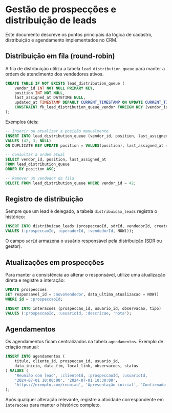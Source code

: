 # Gestão de prospecções e distribuição de leads

Este documento descreve os pontos principais da lógica de cadastro, distribuição e agendamento implementados no CRM.

## Distribuição em fila (round-robin)

A fila de distribuição utiliza a tabela `lead_distribution_queue` para manter a ordem de atendimento dos vendedores ativos.

```sql
CREATE TABLE IF NOT EXISTS lead_distribution_queue (
    vendor_id INT NOT NULL PRIMARY KEY,
    position INT NOT NULL,
    last_assigned_at DATETIME NULL,
    updated_at TIMESTAMP DEFAULT CURRENT_TIMESTAMP ON UPDATE CURRENT_TIMESTAMP,
    CONSTRAINT fk_lead_distribution_queue_vendor FOREIGN KEY (vendor_id) REFERENCES users(id) ON DELETE CASCADE
);
```

Exemplos úteis:

```sql
-- Inserir ou atualizar a posição manualmente
INSERT INTO lead_distribution_queue (vendor_id, position, last_assigned_at)
VALUES (42, 3, NULL)
ON DUPLICATE KEY UPDATE position = VALUES(position), last_assigned_at = VALUES(last_assigned_at);

-- Consultar a ordem atual
SELECT vendor_id, position, last_assigned_at
FROM lead_distribution_queue
ORDER BY position ASC;

-- Remover um vendedor da fila
DELETE FROM lead_distribution_queue WHERE vendor_id = 42;
```

## Registro de distribuição

Sempre que um lead é delegado, a tabela `distribuicao_leads` registra o histórico:

```sql
INSERT INTO distribuicao_leads (prospeccaoId, sdrId, vendedorId, createdAt)
VALUES (:prospeccaoId, :operadorId, :vendedorId, NOW());
```

O campo `sdrId` armazena o usuário responsável pela distribuição (SDR ou gestor).

## Atualizações em prospecções

Para manter a consistência ao alterar o responsável, utilize uma atualização direta e registre a interação:

```sql
UPDATE prospeccoes
SET responsavel_id = :novoVendedor, data_ultima_atualizacao = NOW()
WHERE id = :prospeccaoId;
```

```sql
INSERT INTO interacoes (prospeccao_id, usuario_id, observacao, tipo)
VALUES (:prospeccaoId, :usuarioId, :descricao, 'nota');
```

## Agendamentos

Os agendamentos ficam centralizados na tabela `agendamentos`. Exemplo de criação manual:

```sql
INSERT INTO agendamentos (
    titulo, cliente_id, prospeccao_id, usuario_id,
    data_inicio, data_fim, local_link, observacoes, status
) VALUES (
    'Reunião com lead', :clienteId, :prospeccaoId, :usuarioId,
    '2024-07-01 10:00:00', '2024-07-01 10:30:00',
    'https://exemplo.com/reuniao', 'Apresentação inicial', 'Confirmado'
);
```

Após qualquer alteração relevante, registre a atividade correspondente em `interacoes` para manter o histórico completo.
